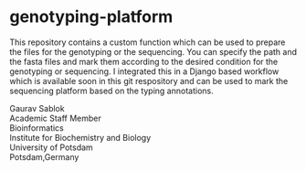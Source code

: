 # genotyping-platform

This repository contains a custom function which can be used to prepare the files for the genotyping or the sequencing. You can specify the path and the fasta files and mark them according to the desired condition for the genotyping or sequencing. I integrated this in a Django based workflow which is available soon in this git respository and can be used to mark the sequencing platform based on the typing annotations. 

Gaurav Sablok \
Academic Staff Member \
Bioinformatics \
Institute for Biochemistry and Biology \
University of Potsdam \
Potsdam,Germany 
